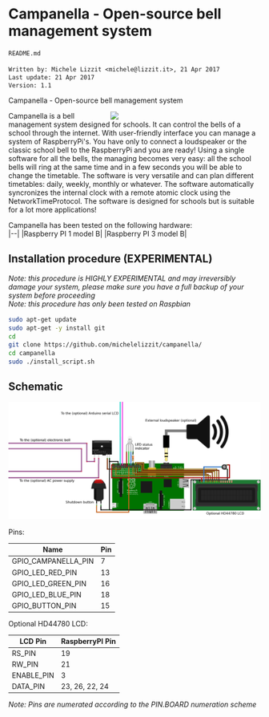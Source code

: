# Campanella - Open-source bell management system

    README.md
 
    Written by: Michele Lizzit <michele@lizzit.it>, 21 Apr 2017
    Last update: 21 Apr 2017
    Version: 1.1


Campanella - Open-source bell management system 


<img src="https://github.com/michelelizzit/campanella/raw/master/printables/campanella_logo.png" width="300px" style="float: right;">



Campanella is a bell management system designed for schools. It can control the bells of a school through the internet.
With user-friendly interface you can manage a system of RaspberryPi's.
You have only to connect a loudspeaker or the classic school bell to the RaspberryPi and you are ready! 
Using a single software for all the bells, the managing becomes very easy: all the school bells will ring at the same time and in a few seconds you will be able to change the timetable.
The software is very versatile and can plan different timetables: daily, weekly, monthly or whatever.
The software automatically syncronizes the internal clock with a remote atomic clock using the NetworkTimeProtocol.
The software is designed for schools but is suitable for a lot more applications!

Campanella has been tested on the following hardware:  
|--|
|Raspberry PI 1 model B|
|Raspberry PI 3 model B|

## Installation procedure (EXPERIMENTAL)  
_Note: this procedure is HIGHLY EXPERIMENTAL and may irreversibly damage your system, please make sure you have a full backup of your system before proceeding_  
_Note: this procedure has only been tested on Raspbian_  

```bash
sudo apt-get update
sudo apt-get -y install git
cd
git clone https://github.com/michelelizzit/campanella/
cd campanella
sudo ./install_script.sh
```

## Schematic  
![Schematic](/printables/schematic.png)

Pins:  

Name | Pin
--|--
GPIO_CAMPANELLA_PIN | 7
GPIO_LED_RED_PIN | 13
GPIO_LED_GREEN_PIN | 16
GPIO_LED_BLUE_PIN | 18
GPIO_BUTTON_PIN | 15

Optional HD44780 LCD:

LCD Pin| RaspberryPI Pin
--|--
RS_PIN | 19
RW_PIN | 21
ENABLE_PIN | 3
DATA_PIN | 23, 26, 22, 24

_Note: Pins are numerated according to the PIN.BOARD numeration scheme_  
